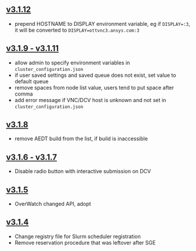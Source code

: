 ## [v3.1.12](https://github.com/beliaev-maksim/linux_hpc_launcher_slurm/compare/v3.1.11...v3.1.12)
* prepend HOSTNAME to DISPLAY environment variable, 
eg if `DISPLAY=:3`, it will be converted to `DISPLAY=ottvnc3.ansys.com:3`

## [v3.1.9 - v3.1.11](https://github.com/beliaev-maksim/linux_hpc_launcher_slurm/compare/v3.1.8...v3.1.11)
* allow admin to specify environment variables in `cluster_configuration.json`
* if user saved settings and saved queue does not exist, set value to default queue
* remove spaces from node list value, users tend to put space after comma
* add error message if VNC/DCV host is unknown and not set in `cluster_configuration.json`

## [v3.1.8](https://github.com/beliaev-maksim/linux_hpc_launcher_slurm/compare/v3.1.7...v3.1.8)
* remove AEDT build from the list, if build is inaccessible

## [v3.1.6 - v3.1.7](https://github.com/beliaev-maksim/linux_hpc_launcher_slurm/compare/v3.1.5...v3.1.7)
* Disable radio button with interactive submission on DCV

## [v3.1.5](https://github.com/beliaev-maksim/linux_hpc_launcher_slurm/compare/v3.1.4...v3.1.5)
* OverWatch changed API, adopt

## [v3.1.4](https://github.com/beliaev-maksim/linux_hpc_launcher_slurm/compare/v3.1.3...v3.1.4)
* Change registry file for Slurm scheduler registration
* Remove reservation procedure that was leftover after SGE